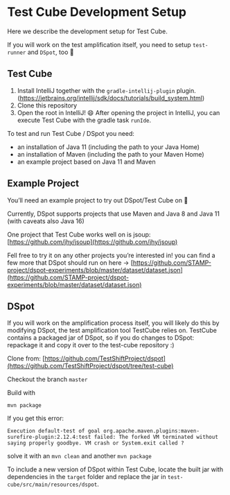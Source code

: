 # Test Cube Development Setup

Here we describe the development setup for Test Cube.

If you will work on the test amplification itself, you need to setup `test-runner` and `DSpot`, too 🙂

## Test Cube

1. Install IntelliJ together with the `gradle-intellij-plugin`
   plugin. (https://jetbrains.org/intellij/sdk/docs/tutorials/build_system.html)
2. Clone this repository
3. Open the root in IntelliJ! 😄 After opening the project in IntelliJ, you can execute Test Cube with the gradle
   task `runIde`.

To test and run Test Cube / DSpot you need:

- an installation of Java 11 (including the path to your Java Home)
- an installation of Maven (including the path to your Maven Home)
- an example project based on Java 11 and Maven

## Example Project

You’ll need an example project to try out DSpot/Test Cube on 🙂

Currently, DSpot supports projects that use Maven and Java 8 and Java 11 (with caveats also Java 16)

One project that Test Cube works well on is jsoup: [https://github.com/jhy/jsoup](https://github.com/jhy/jsoup)

Fell free to try it on any other projects you’re interested in! you can find a few more that DSpot should run on here
→ [https://github.com/STAMP-project/dspot-experiments/blob/master/dataset/dataset.json](https://github.com/STAMP-project/dspot-experiments/blob/master/dataset/dataset.json)

## DSpot

If you will work on the amplification process itself, you will likely do this by modifying DSpot, the test amplification
tool TestCube relies on. TestCube contains a packaged jar of DSpot, so if you do changes to DSpot: repackage it and copy
it over to the test-cube repository :)

Clone from: [https://github.com/TestShiftProject/dspot](https://github.com/TestShiftProject/dspot/tree/test-cube)

Checkout the branch `master`

Build with

```
mvn package
```

If you get this error:

`Execution default-test of goal org.apache.maven.plugins:maven-surefire-plugin:2.12.4:test failed: The forked VM terminated without saying properly goodbye. VM crash or System.exit called ?`

solve it with an `mvn clean` and another `mvn package`

To include a new version of DSpot within Test Cube, locate the built jar with dependencies in the `target` folder and
replace the jar in `test-cube/src/main/resources/dspot`.
